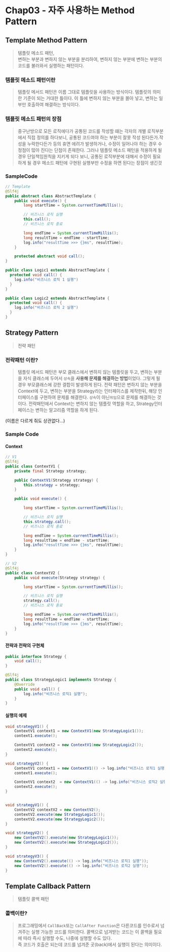 # Chap03 - 자주 사용하는 Method Pattern

## Template Method Pattern

> 템플릿 메소드 패턴,  
> 변하는 부분과 변하지 않는 부분을 분리하여, 변하지 않는 부분에 변하는 부분의 코드를 불러와서 실행하는 패턴이다.

### 템플릿 메소드 패턴이란

> 템플릿 메서드 패턴은 이름 그대로 템플릿을 사용하는 방식이다.
> 템플릿의 의미란 기준이 되는 거대한 틀이다. 이 틀에 변하지 않는 부분을 몰아 넣고, 변하는 일부만 호출하여 해결하는 방식이다.

### 템플릿 메소드 패턴의 장점

> 중구난방으로 모든 로직에다가 공통된 코드를 작성할 떄는 각자의 개별 로직부분에서 직접 정의를 하다보니, 공통된 코드여야 하는 부분이 잘못 작성 된다든가.작성을 누락한다든가 등의 휴면 에려가 발생하거나, 수정이 일어나야 하는 경우 수정점이 많아 진다는 단점이 존재한다.
> 그러나 템플릿 메소드 패턴을 적용하게 될 경우 단일책임원칙을 지키게 되다 보니, 공통된 로직부분에 대해서 수정이 필요하게 될 경우 메소드 패턴에 구현된 실행부만 수정을 하면 된다는 장점이 생긴것

### SampleCode

```java
// Template
@Slf4j
public abstract class AbstractTemplate {
    public void execute() {
        long startTime = System.currentTimeMillis();

        // 비즈니스 로직 실행
        this.call();
        // 비즈니스 로직 종료

        long endTime = System.currentTimeMillis();
        long resultTime = endTime - startTime;
        log.info("resultTime >>> {}ms", resultTime);
    }

    protected abstract void call();
}

public class Logic1 extends AbstractTemplate {
  protected void call() {
    log.info("비즈니스 로직 1 실행")
  }
}

public class Logic2 extends AbstractTemplate {
  protected void call() {
    log.info("비즈니스 로직 2 실행")
  }
}
```

## Strategy Pattern

> 전략 패턴

### 전략패턴 이란?

> 템플릿 메서드 패턴은 부모 클래스에서 변하지 않는 템플릿을 두고, 변하는 부분을 자식 클래스에 두어서 `상속`을 **사용해 문제를 해결하는 방법**이었다. 그렇게 될 경우 부모클래스에 강한 결합이 발생하게 된다.
> 전략 패턴은 변하지 않는 부분을 Context에 두고, 변하는 부분을 Strategy라는 인터페이스를 제작한뒤, 해당 인터페이스를 구현하여 문제를 해결한다.
> `상속`이 아닌`위임`으로 문제를 해결하는 것이다. 전략패턴에서 Context는 변하지 않는 템플릿 역할을 하고, Strategy인터페이스는 변하는 알고리즘 역할을 하게 된다.

(이름은 다르게 줘도 상관없다...)

### Sample Code

#### Context

```java
// V1
@Slf4j
public class ContextV1 {
    private final Strategy strategy;

    public ContextV1(Strategy strategy) {
        this.strategy = strategy;
    }

    public void execute() {

        long startTime = System.currentTimeMillis();

        // 비즈니스 로직 실행
        this.strategy.call();
        // 비즈니스 로직 종료

        long endTime = System.currentTimeMillis();
        long resultTime = endTime - startTime;
        log.info("resultTime >>> {}ms", resultTime);
    }
}

// V2
@Slf4j
public class ContextV2 {
    public void execute(Strategy strategy) {

        long startTime = System.currentTimeMillis();

        // 비즈니스 로직 실행
        strategy.call();
        // 비즈니스 로직 종료

        long endTime = System.currentTimeMillis();
        long resultTime = endTime - startTime;
        log.info("resultTime >>> {}ms", resultTime);
    }
}
```

#### 전략과 전략의 구현체

```java
public interface Strategy {
    void call();
}

@Slf4j
public class StrategyLogic1 implements Strategy {
    @Override
    public void call() {
        log.info("비즈니스 로직1 실행");
    }
}
```

#### 실행의 예제

```java
void strategyV1() {
    ContextV1 context1 = new ContextV1(new StrategyLogic1());
    context1.execute();

    ContextV1 context2 = new ContextV1(new StrategyLogic2());
    context2.execute();
}

void strategyV2() {
    ContextV1 context1 = new ContextV1(() -> log.info("비즈니스 로직1 실행"));
    context1.execute();

    ContextV1 context2  = new ContextV1(() -> log.info("비즈니스 로직2 실행"));
    context2.execute();
}


void strategyV1() {
    ContextV2 contextV2 = new ContextV2();
    contextV2.execute(new StrategyLogic1());
    contextV2.execute(new StrategyLogic2());
}

void strategyV2() {
    new ContextV2().execute(new StrategyLogic1());
    new ContextV2().execute(new StrategyLogic2());
}

void strategyV3() {
    new ContextV2().execute(() -> log.info("비즈니스 로직1 실행"));
    new ContextV2().execute(() -> log.info("비즈니스 로직2 실행"));
}
```

## Template Callback Pattern

> 템플릿 콜백 패턴

### 콜백이란?

> 프로그래밍에서 `CallBack`또는 `CallAfter Function`은 다른코드를 인수로서 넘겨주는 실행 가능한 코드를 의미한다.
> 콜백으로 넘겨받는 코드는 이 콜백을 필요에 따라 즉시 실행할 수도, 나중에 실행할 수도 있다.  
> 즉 코드가 호출은 되는데 코드를 넘겨준 곳(back)에서 실행이 된다는 의미이다.
